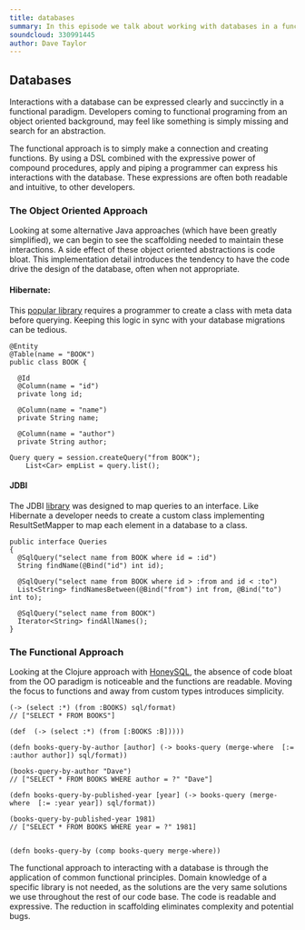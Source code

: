 ```yaml
---
title: databases
summary: In this episode we talk about working with databases in a functional way.
soundcloud: 330991445
author: Dave Taylor
---
```



## Databases

Interactions with a database can be expressed clearly and succinctly in a functional paradigm. Developers coming to functional programing from an object oriented background, may feel like something is simply missing and search for an abstraction. 

The functional approach is to simply make a connection and creating functions. By using a DSL combined with the expressive power of compound procedures, apply and piping a programmer can express his interactions with the database. These expressions are often both readable and intuitive, to other developers. 


### The Object Oriented Approach

Looking at some alternative Java approaches (which have been greatly simplified), we can begin to see the scaffolding needed to maintain these interactions. A side effect of these object oriented abstractions is code bloat. This implementation detail introduces the tendency to have the code drive the design of the database, often when not appropriate. 

 
#### Hibernate: 

This [popular library](http://docs.jboss.org/hibernate/orm/5.2/quickstart/html_single/) requires a programmer to create a class with meta data before querying. Keeping this logic in sync with your database migrations can be tedious. 


```
@Entity
@Table(name = "BOOK")
public class BOOK {

  @Id
  @Column(name = "id")
  private long id;

  @Column(name = "name")
  private String name;

  @Column(name = "author")
  private String author;
```

```
Query query = session.createQuery("from BOOK");
    List<Car> empList = query.list();
```

#### JDBI


The JDBI [library](http://jdbi.org/sql_object_api_queries/) was designed to map queries to an interface. Like Hibernate a developer needs to create a custom class implementing ResultSetMapper to map each element in a database to a class. 

```
public interface Queries
{
  @SqlQuery("select name from BOOK where id = :id")
  String findName(@Bind("id") int id);

  @SqlQuery("select name from BOOK where id > :from and id < :to")
  List<String> findNamesBetween(@Bind("from") int from, @Bind("to") int to);

  @SqlQuery("select name from BOOK")
  Iterator<String> findAllNames();
}
```



### The Functional Approach

Looking at the Clojure approach with [HoneySQL](https://github.com/jkk/honeysql), the absence of code bloat from the OO paradigm is noticeable and the functions are readable. Moving the focus to functions and away from custom types introduces simplicity. 


```
(-> (select :*) (from :BOOKS) sql/format) 
// ["SELECT * FROM BOOKS"]

(def  (-> (select :*) (from [:BOOKS :B]))))

(defn books-query-by-author [author] (-> books-query (merge-where  [:= :author author]) sql/format))

(books-query-by-author "Dave")
// ["SELECT * FROM BOOKS WHERE author = ?" "Dave"]                

(defn books-query-by-published-year [year] (-> books-query (merge-where  [:= :year year]) sql/format))

(books-query-by-published-year 1981)
// ["SELECT * FROM BOOKS WHERE year = ?" 1981]
     

(defn books-query-by (comp books-query merge-where))
```

The functional approach to interacting with a database is through the application of common functional principles. Domain knowledge of a specific library is not needed, as the solutions are the very same solutions we use throughout the rest of our code base. The code is readable and expressive. The reduction in scaffolding eliminates complexity and potential bugs. 
